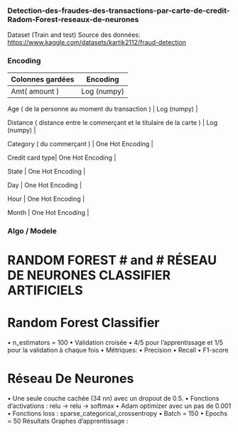 ### Detection-des-fraudes-des-transactions-par-carte-de-credit-Radom-Forest-reseaux-de-neurones ###
Dataset (Train and test)
Source des données: https://www.kaggle.com/datasets/kartik2112/fraud-detection

### Encoding ###

Colonnes gardées   | Encoding |
 --- | --- | 
Amt( amount ) | Log (numpy) |

Age ( de la personne au moment du transaction ) |  Log (numpy) |

Distance ( distance entre le commerçant et le titulaire de la carte ) |  Log (numpy) |

Category ( du commerçant ) |  One Hot Encoding |

Credit card type|  One Hot Encoding |

State | One Hot Encoding |

Day | One Hot Encoding |
 
Hour | One Hot Encoding |
 
Month | One Hot Encoding |

### Algo / Modele ###

# RANDOM FOREST # and # RÉSEAU DE NEURONES CLASSIFIER ARTIFICIELS # 

# Random Forest Classifier #
• n_estimators = 100
• Validation croisée
• 4/5 pour l’apprentissage et 1/5 pour la validation à chaque fois
• Métriques: • Precision
• Recall
• F1-score

# Réseau De Neurones #
• Une seule couche cachée (34 nn) avec un dropout de 0.5.
• Fonctions d’activations : relu -> relu -> softmax
• Adam optimizer avec un pas de 0.001
• Fonctions loss :
sparse_categorical_crossentropy
• Batch = 150
• Epochs = 50
Résultats Graphes d’apprentissage :
